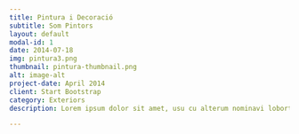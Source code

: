 ```yaml
---
title: Pintura i Decoració
subtitle: Som Pintors
layout: default
modal-id: 1
date: 2014-07-18
img: pintura3.png
thumbnail: pintura-thumbnail.png
alt: image-alt
project-date: April 2014
client: Start Bootstrap
category: Exteriors
description: Lorem ipsum dolor sit amet, usu cu alterum nominavi lobortis. At duo novum diceret. Tantas apeirian vix et, usu sanctus postulant inciderint ut, populo diceret necessitatibus in vim. Cu eum dicam feugiat noluisse.

---
```

